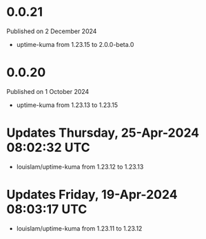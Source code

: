 # 0.0.21

Published on 2 December 2024

- uptime-kuma from 1.23.15 to 2.0.0-beta.0

# 0.0.20

Published on 1 October 2024

- uptime-kuma from 1.23.13 to 1.23.15

# Updates Thursday, 25-Apr-2024 08:02:32 UTC
- louislam/uptime-kuma from 1.23.12 to 1.23.13

# Updates Friday, 19-Apr-2024 08:03:17 UTC
- louislam/uptime-kuma from 1.23.11 to 1.23.12


